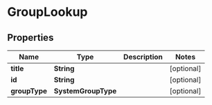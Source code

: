 

# GroupLookup


## Properties

| Name | Type | Description | Notes |
|------------ | ------------- | ------------- | -------------|
|**title** | **String** |  |  [optional] |
|**id** | **String** |  |  [optional] |
|**groupType** | **SystemGroupType** |  |  [optional] |



